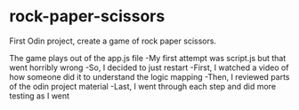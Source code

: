 # rock-paper-scissors
First Odin project, create a game of rock paper scissors.

The game plays out of the app.js file
    -My first attempt was script.js but that went horribly wrong
    -So, I decided to just restart
    -First, I watched a video of how someone did it to understand the logic mapping
    -Then, I reviewed parts of the odin project material
    -Last, I went through each step and did more testing as I went